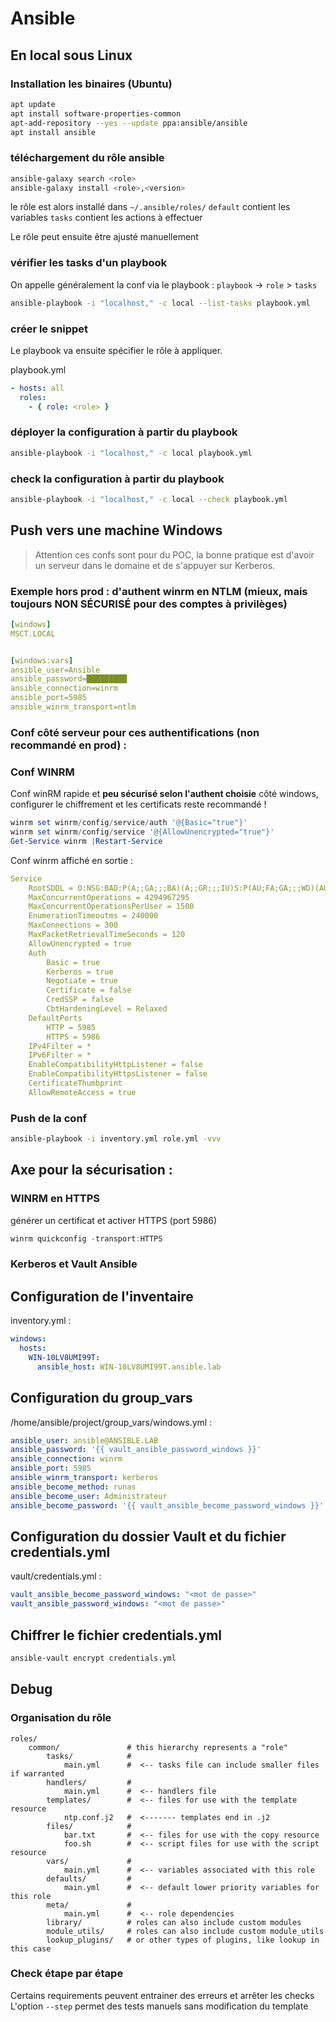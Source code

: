 # Ansible


## En local sous Linux


### Installation les binaires (Ubuntu)


```bash
apt update
apt install software-properties-common
apt-add-repository --yes --update ppa:ansible/ansible
apt install ansible
```


### téléchargement du rôle ansible


```bash
ansible-galaxy search <role>
ansible-galaxy install <role>,<version>
```

le rôle est alors installé dans `~/.ansible/roles/`
`default` contient les variables
`tasks` contient les actions à effectuer


Le rôle peut ensuite être ajusté manuellement


### vérifier les tasks d'un playbook

On appelle généralement la conf via le playbook : `playbook` -> `role` > `tasks`


```bash
ansible-playbook -i "localhost," -c local --list-tasks playbook.yml
```

### créer le snippet

Le playbook va ensuite spécifier le rôle à appliquer.

playbook.yml

```yml
- hosts: all
  roles:
    - { role: <role> }
```

### déployer la configuration à partir du playbook


```bash
ansible-playbook -i "localhost," -c local playbook.yml
```


### check la configuration à partir du playbook


```bash
ansible-playbook -i "localhost," -c local --check playbook.yml
```

## Push vers une machine Windows


> Attention ces confs sont pour du POC, la bonne pratique est d'avoir un serveur dans le domaine et de s'appuyer sur Kerberos.


### Exemple hors prod : d'authent winrm en NTLM (mieux, mais toujours NON SÉCURISÉ pour des comptes à privilèges)

```yml
[windows]
MSCT.LOCAL


[windows:vars]
ansible_user=Ansible
ansible_password=█████████
ansible_connection=winrm
ansible_port=5985
ansible_winrm_transport=ntlm
```

### Conf côté serveur pour ces authentifications (non recommandé en prod) :


### Conf WINRM

Conf winRM rapide et **peu sécurisé selon l'authent choisie** côté windows, configurer le chiffrement et les certificats reste recommandé ! 


```powershell
winrm set winrm/config/service/auth '@{Basic="true"}'
winrm set winrm/config/service '@{AllowUnencrypted="true"}'
Get-Service winrm |Restart-Service
```

Conf winrm affiché en sortie :


```yml
Service
    RootSDDL = O:NSG:BAD:P(A;;GA;;;BA)(A;;GR;;;IU)S:P(AU;FA;GA;;;WD)(AU;SA;GXGW;;;WD)
    MaxConcurrentOperations = 4294967295
    MaxConcurrentOperationsPerUser = 1500
    EnumerationTimeoutms = 240000
    MaxConnections = 300
    MaxPacketRetrievalTimeSeconds = 120
    AllowUnencrypted = true
    Auth
        Basic = true
        Kerberos = true
        Negotiate = true
        Certificate = false
        CredSSP = false
        CbtHardeningLevel = Relaxed
    DefaultPorts
        HTTP = 5985
        HTTPS = 5986
    IPv4Filter = *
    IPv6Filter = *
    EnableCompatibilityHttpListener = false
    EnableCompatibilityHttpsListener = false
    CertificateThumbprint
    AllowRemoteAccess = true
```


### Push de la conf

```bash
ansible-playbook -i inventory.yml role.yml -vvv
```


## Axe pour la sécurisation : 

### WINRM en HTTPS

générer un certificat et activer HTTPS (port 5986) 

```powershell
winrm quickconfig -transport:HTTPS
```



### Kerberos et Vault Ansible

## Configuration de l'inventaire 

inventory.yml :

```yml
windows:
  hosts:
    WIN-10LV8UMI99T:
      ansible_host: WIN-10LV8UMI99T.ansible.lab
```


## Configuration du group_vars

/home/ansible/project/group_vars/windows.yml :

```yml
ansible_user: ansible@ANSIBLE.LAB
ansible_password: '{{ vault_ansible_password_windows }}'
ansible_connection: winrm
ansible_port: 5985
ansible_winrm_transport: kerberos
ansible_become_method: runas
ansible_become_user: Administrateur
ansible_become_password: '{{ vault_ansible_become_password_windows }}'
``` 

## Configuration du dossier Vault et du fichier credentials.yml

vault/credentials.yml :

```yml
vault_ansible_become_password_windows: "<mot de passe>"
vault_ansible_password_windows: "<mot de passe>"
```

## Chiffrer le fichier credentials.yml

```bash
ansible-vault encrypt credentials.yml
```

## Debug


### Organisation du rôle


```
roles/
    common/               # this hierarchy represents a "role"
        tasks/            #
            main.yml      #  <-- tasks file can include smaller files if warranted
        handlers/         #
            main.yml      #  <-- handlers file
        templates/        #  <-- files for use with the template resource
            ntp.conf.j2   #  <------- templates end in .j2
        files/            #
            bar.txt       #  <-- files for use with the copy resource
            foo.sh        #  <-- script files for use with the script resource
        vars/             #
            main.yml      #  <-- variables associated with this role
        defaults/         #
            main.yml      #  <-- default lower priority variables for this role
        meta/             #
            main.yml      #  <-- role dependencies
        library/          # roles can also include custom modules
        module_utils/     # roles can also include custom module_utils
        lookup_plugins/   # or other types of plugins, like lookup in this case
```


### Check étape par étape

Certains requirements peuvent entrainer des erreurs et arrêter les checks 
L'option `--step` permet des tests manuels sans modification du template

